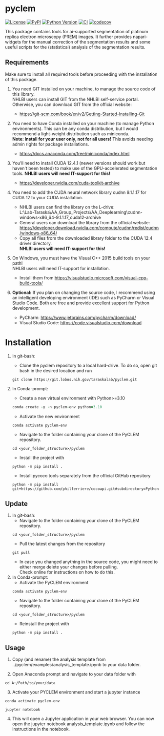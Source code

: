 # pyclem

[![License](https://img.shields.io/pypi/l/pyclem.svg?color=green)](https://github.com/andreasmarnold/pyclem/raw/main/LICENSE)
[![PyPI](https://img.shields.io/pypi/v/pyclem.svg?color=green)](https://pypi.org/project/pyclem)
[![Python Version](https://img.shields.io/pypi/pyversions/pyclem.svg?color=green)](https://python.org)
[![CI](https://github.com/andreasmarnold/pyclem/actions/workflows/ci.yml/badge.svg)](https://github.com/andreasmarnold/pyclem/actions/workflows/ci.yml)
[![codecov](https://codecov.io/gh/andreasmarnold/pyclem/branch/main/graph/badge.svg)](https://codecov.io/gh/andreasmarnold/pyclem)

This package contains tools for ai-supported segmentation of platinum replica electron microscopy (PREM) images.
It further provides napari-widgets for the manual correction of the segmentation results and some useful scripts for
the (statistical) analysis of the segmentation results.

## Requirements
Make sure to install all required tools before proceeding with the installation of this package.

1. You need GIT installed on your machine, to manage the source code of this library.<br/>
   NHLBI users can install GIT from the NHLBI self-service portal. Otherwise, you can download GIT from the official website:
    - https://git-scm.com/book/en/v2/Getting-Started-Installing-Git
2. You need to have Conda installed on your machine (to manage Python environments). This can be any conda distribution,
   but I would recommend a light-weight distribution such as miniconda.<br/>
   **Note: Install for your user only, not for all users!** This avoids needing admin rights for package installations.
    - https://docs.anaconda.com/free/miniconda/index.html
3. You'll need to install CUDA 12.4.1 (newer versions should work but haven't been tested) to make use of the
   GPU-accelerated segmentation tools. **NHLBI users will need IT-support for this!**
    - https://developer.nvidia.com/cuda-toolkit-archive
4. You need to add the CUDA neural network library cudnn 9.1.1.17 for CUDA 12 to your CUDA installation.
    - NHLBI users can find the library on the L-drive:<br/>
      L:\Lab-Taraska\AA_Group_Projects\AA_Deeplearning\cudnn-windows-x86_64-9.1.1.17_cuda12-archive
    - General users can download the library from the official website:<br/>
      https://developer.download.nvidia.com/compute/cudnn/redist/cudnn/windows-x86_64/
    - Copy all files from the downloaded library folder to the CUDA 12.4 driver directory.<br/> 
      **NHLBI users will need IT-support for this!**
5. On Windows, you must have the Visual C++ 2015 build tools on your path! <br/>
   NHLBI users will need IT-support for installation.
    - Install them from https://visualstudio.microsoft.com/visual-cpp-build-tools/
      
6. **Optional:** If you plan on changing the source code, I recommend using an intelligent developing environment (IDE)
   such as PyCharm or Visual Studio Code. Both are free and provide excellent support for Python development.
    - PyCharm: https://www.jetbrains.com/pycharm/download/
    - Visual Studio Code: https://code.visualstudio.com/download

# Installation
1. In git-bash:
   - Clone the pyclem repository to a local hard-drive. To do so, open git bash in the desired location and run
    ```
    git clone https://git.lobos.nih.gov/taraskalab/pyclem.git
    ```

2. In Conda-prompt:
   - Create a new virtual environment with Python>=3.10
    ```ruby
    conda create -y -n pyclem-env python=3.10
    ```
   - Activate the new environment
    ```
    conda activate pyclem-env
    ```
   - Navigate to the folder containing your clone of the PyCLEM repository.
    ```
    cd <your_folder_structure>/pyclem
    ```
   - Install the project with
    ```
    python -m pip install .
    ```
   - Install pycoco tools separately from the official GitHub repository
    ```
    python -m pip install git+https://github.com/philferriere/cocoapi.git#subdirectory=PythonAPI
   ```
## Update
1. In git-bash:
   - Navigate to the folder containing your clone of the PyCLEM repository.
    ```
    cd <your_folder_structure>/pyclem
    ```
   - Pull the latest changes from the repository
    ```
    git pull
    ```
   - In case you changed anything in the source code, you might need to either merge delete your changes before pulling.<br/>
     Check online for instructions on how to do this.
2. In Conda-prompt:
   - Activate the PyCLEM environment
    ```
    conda activate pyclem-env
    ```
    - Navigate to the folder containing your clone of the PyCLEM repository.
    ```
    cd <your_folder_structure>/pyclem
    ```
   - Reinstall the project with
    ```
    python -m pip install .
    ```
   
## Usage
1. Copy (and rename) the analysis template from ../pyclem/examples/analysis_template.ipynb to your data folder.

2. Open Anaconda prompt and navigate to your data folder with
```
cd A:/Path/to/your/data
```
3. Activate your PYCLEM environment and start a jupyter instance
```
conda activate pyclem-env
```
```
jupyter notebook
```
4. This will open a Jupyter application in your web browser. You can now open the jupyter notebook analysis_template.ipynb and follow the instructions in the notebook.



